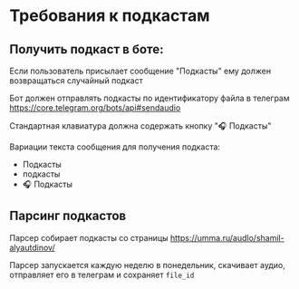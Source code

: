 # Требования к подкастам

## Получить подкаст в боте:

Если пользователь присылает сообщение "Подкасты" ему должен возвращаться случайный подкаст

Бот должен отправлять подкасты по идентификатору файла в телеграм https://core.telegram.org/bots/api#sendaudio 

Стандартная клавиатура должна содержать кнопку "🎧 Подкасты"

Вариации текста сообщения для получения подкаста:

 - Подкасты
 - подкасты
 - 🎧 Подкасты

## Парсинг подкастов

Парсер собирает подкасты со страницы https://umma.ru/audlo/shamil-alyautdinov/

Парсер запускается каждую неделю в понедельник, скачивает аудио, отправляет его в телеграм и сохраняет `file_id`
